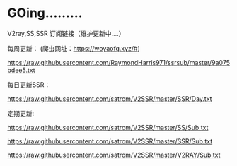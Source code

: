# GOing………
 V2ray,SS,SSR 订阅链接（维护更新中....）


每周更新：  (爬虫网址：https://woyaofq.xyz/#)

https://raw.githubusercontent.com/RaymondHarris971/ssrsub/master/9a075bdee5.txt


每日更新SSR：

https://raw.githubusercontent.com/satrom/V2SSR/master/SSR/Day.txt


定期更新:

https://raw.githubusercontent.com/satrom/V2SSR/master/SS/Sub.txt

https://raw.githubusercontent.com/satrom/V2SSR/master/SSR/Sub.txt

https://raw.githubusercontent.com/satrom/V2SSR/master/V2RAY/Sub.txt
